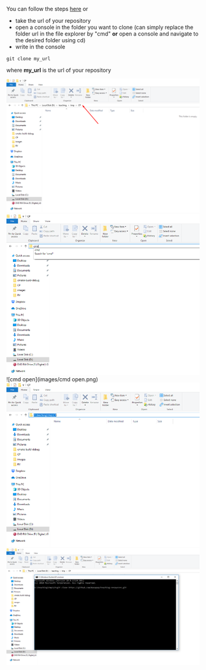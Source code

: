 You can follow the steps [here](https://help.github.com/en/articles/cloning-a-repository)
or
* take the url of your repository
* open a console in the folder you want to clone (can simply replace the folder url in the file explorer by "cmd" __or__ open a console and navigate to the desired folder using cd)
* write in the console 
```
git clone my_url
```
where __my_url__ is the url of your repository

![navigate](images/navigate_folder.png)
![write_cmd](images/write_cmd.png)
![cmd open](images/cmd open.png)
![click_url.png](images/click_url.png)
![clone.png](images/clone.png)



